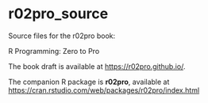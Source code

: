 # r02pro_source
Source files for the r02pro book: 

R Programming: Zero to Pro

The book draft is available at https://r02pro.github.io/.

The companion R package is **r02pro**, available at https://cran.rstudio.com/web/packages/r02pro/index.html

